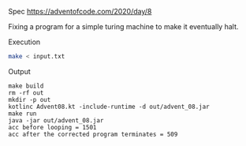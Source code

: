 Spec https://adventofcode.com/2020/day/8

Fixing a program for a simple turing machine to make it eventually halt.

Execution

```bash
make < input.txt
```

Output

```
make build
rm -rf out
mkdir -p out
kotlinc Advent08.kt -include-runtime -d out/advent_08.jar
make run
java -jar out/advent_08.jar
acc before looping = 1501
acc after the corrected program terminates = 509
```

